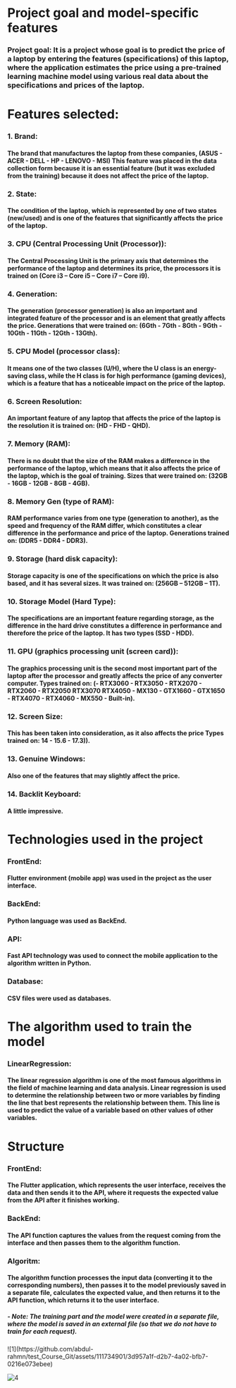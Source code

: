 <h1>Project goal and model-specific features</h1>

<h3> Project goal: It is a project whose goal is to predict the price of a laptop by entering the features (specifications) of this laptop, where the application estimates the price using a pre-trained learning machine model using various real data about the specifications and prices of the laptop. </h3>

<h1> Features selected: </h1>

<h3>1. Brand:</h3>
<h4>The brand that manufactures the laptop from these companies,
(ASUS - ACER - DELL - HP - LENOVO - MSI) This feature was placed in the data collection form because it is an essential feature (but it was excluded from the training) because it does not affect the price of the laptop. </h4>

<h3>2. State:</h3>
<h4>The condition of the laptop, which is represented by one of two states (new/used) and is one of the features that significantly affects the price of the laptop. </h3>

<h3>3. CPU (Central Processing Unit (Processor)):</h3>
<h4>The Central Processing Unit is the primary axis that determines the performance of the laptop and determines its price, the processors it is trained on (Core i3 – Core i5 – Core i7 – Core i9). </h4>

<h3>4. Generation:</h3>
<h4>The generation (processor generation) is also an important and integrated feature of the processor and is an element that greatly affects the price. Generations that were trained on:
(6Gth - 7Gth - 8Gth - 9Gth - 10Gth - 11Gth - 12Gth - 13Gth). </h4>

<h3>5. CPU Model (processor class):</h3>
<h4>It means one of the two classes (U/H), where the U class is an energy-saving class, while the H class is for high performance (gaming devices), which is a feature that has a noticeable impact on the price of the laptop. </h4>

<h3>6. Screen Resolution:</h3>
<h4>An important feature of any laptop that affects the price of the laptop is the resolution it is trained on: (HD - FHD - QHD). </h4>

<h3>7. Memory (RAM):</h3>
<h4>There is no doubt that the size of the RAM makes a difference in the performance of the laptop, which means that it also affects the price of the laptop, which is the goal of training. Sizes that were trained on: (32GB - 16GB - 12GB - 8GB - 4GB). </h4>

<h3>8. Memory Gen (type of RAM):</h3>
<h4>RAM performance varies from one type (generation to another), as the speed and frequency of the RAM differ, which constitutes a clear difference in the performance and price of the laptop.
Generations trained on: (DDR5 - DDR4 - DDR3). </h4>

<h3>9. Storage (hard disk capacity):</h3>
<h4>Storage capacity is one of the specifications on which the price is also based, and it has several sizes. It was trained on: (256GB – 512GB – 1T). </h4>

<h3>10. Storage Model (Hard Type):</h3>
<h4>The specifications are an important feature regarding storage, as the difference in the hard drive constitutes a difference in performance and therefore the price of the laptop. It has two types (SSD - HDD). </h4>

<h3>11. GPU (graphics processing unit (screen card)):</h3>
<h4>The graphics processing unit is the second most important part of the laptop after the processor and greatly affects the price of any converter computer.
Types trained on:
(- RTX3060 - RTX3050 - RTX2070 - RTX2060 - RTX2050 RTX3070 RTX4050 - MX130 - GTX1660 - GTX1650 - RTX4070 - RTX4060 - MX550 - Built-in). </h4>

<h3>12. Screen Size:</h3>
<h4>This has been taken into consideration, as it also affects the price
Types trained on: 14 - 15.6 - 17.3)). </h4>

<h3>13. Genuine Windows:</h3>
<h4>Also one of the features that may slightly affect the price. </h4>

<h3>14. Backlit Keyboard:</h3>
<h4>A little impressive. </h4>



<h1> Technologies used in the project </h1>
<h3> FrontEnd:</h3> 
    <h4>Flutter environment (mobile app) was used in the project as the user interface. </h3>
<h3> BackEnd:</h3> 
    <h4>Python language was used as BackEnd. </h3>
<h3> API:</h3>
    <h4>Fast API technology was used to connect the mobile application to the algorithm written in Python. </h4>
<h3> Database:</h3>
    <h4>CSV files were used as databases. </h4>

<h1>The algorithm used to train the model</h1>
<h3>LinearRegression:</h3>
    <h4>The linear regression algorithm is one of the most famous algorithms in the field of machine learning and data analysis. Linear regression is used to determine the relationship between two or more variables by finding the line that best represents the relationship between them. This line is used to predict the value of a variable based on other values of other variables.</h4>

<h1> Structure </h1>

<h3> FrontEnd:</h3> 
    <h4>The Flutter application, which represents the user interface, receives the data and then sends it to the API, where it requests the expected value from the API after it finishes working. </h4>
<h3> BackEnd:</h3>
    <h4>The API function captures the values from the request coming from the interface and then passes them to the algorithm function. </h4>
<h3> Algoritm:</h3>
    <h4> The algorithm function processes the input data (converting it to the corresponding numbers), then passes it to the model previously saved in a separate file, calculates the expected value, and then returns it to the API function, which returns it to the user interface. </h4>
    <h5> - Note: The training part and the model were created in a separate file, where the model is saved in an external file (so that we do not have to train for each request). </h5>


<div width:200>![1](https://github.com/abdul-rahmn/test_Course_Git/assets/111734901/3d957a1f-d2b7-4a02-bfb7-0216e073ebee)</div>

![4](https://github.com/abdul-rahmn/test_Course_Git/assets/111734901/17978fb7-6369-4a90-9a38-de424c65b926)
